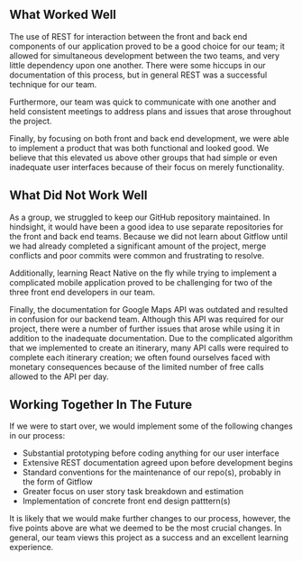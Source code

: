 ## What Worked Well ##

The use of REST for interaction between the front and back end components of our application proved to be a good choice for our team; it allowed for simultaneous development between the two teams, and very little dependency upon one another. There were some hiccups in our documentation of this process, but in general REST was a successful technique for our team.

Furthermore, our team was quick to communicate with one another and held consistent meetings to address plans and issues that arose throughout the project. 

Finally, by focusing on both front and back end development, we were able to implement a product that was both functional and looked good. We believe that this elevated us above other groups that had simple or even inadequate user interfaces because of their focus on merely functionality.

## What Did Not Work Well ##

As a group, we struggled to keep our GitHub repository maintained. In hindsight, it would have been a good idea to use separate repositories for the front and back end teams. Because we did not learn about Gitflow until we had already completed a significant amount of the project, merge conflicts and poor commits were common and frustrating to resolve.

Additionally, learning React Native on the fly while trying to implement a complicated mobile application proved to be challenging for two of the three front end developers in our team. 

Finally, the documentation for Google Maps API was outdated and resulted in confusion for our backend team. Although this API was required for our project, there were a number of further issues that arose while using it in addition to the inadequate documentation. Due to the complicated algorithm that we implemented to create an itinerary, many API calls were required to complete each itinerary creation; we often found ourselves faced with monetary consequences because of the limited number of free calls allowed to the API per day.

## Working Together In The Future ##

If we were to start over, we would implement some of the following changes in our process:
* Substantial prototyping before coding anything for our user interface
* Extensive REST documentation agreed upon before development begins
* Standard conventions for the maintenance of our repo(s), probably in the form of Gitflow
* Greater focus on user story task breakdown and estimation
* Implementation of concrete front end design patttern(s)

It is likely that we would make further changes to our process, however, the five points above are what we deemed to be the most crucial changes. In general, our team views this project as a success and an excellent learning experience.
